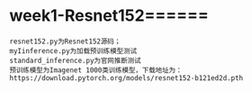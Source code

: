 # week1-Resnet152======
    resnet152.py为Resnet152源码；
    myIinference.py为加载预训练模型测试
    standard_inference.py为官网推断测试
    预训练模型为Imagenet 1000类训练模型，下载地址为：https://download.pytorch.org/models/resnet152-b121ed2d.pth
